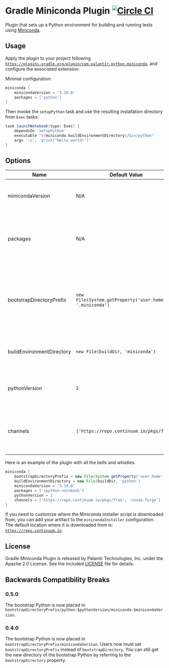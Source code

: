 Gradle Miniconda Plugin [![Circle CI](https://circleci.com/gh/palantir/gradle-miniconda-plugin.svg?style=svg)](https://circleci.com/gh/palantir/gradle-miniconda-plugin)
=======================

Plugin that sets up a Python environment for building and running tests using
[Miniconda](http://conda.pydata.org/miniconda.html).

Usage
-----

Apply the plugin to your project following
[`https://plugins.gradle.org/plugin/com.palantir.python.miniconda`](https://plugins.gradle.org/plugin/com.palantir.python.miniconda),
and configure the associated extension:

Minimal configuration:
```gradle
miniconda {
    minicondaVersion = '3.19.0'
    packages = ['python']
}
```
Then invoke the `setupPython` task and use the resulting installation directory from `Exec` tasks:

```gradle
task launchNotebook(type: Exec) {
    dependsOn 'setupPython'
    executable "${miniconda.buildEnvironmentDirectory}/bin/python"
    args '-c', 'print("Hello world!")'
}
```

Options
-------

| Name | Default Value | Description | Optional |
| ---- | ------------- | ----------- | -------- |
| minicondaVersion | N/A | The miniconda version which you want to use. See [the miniconda repo](https://repo.continuum.io/miniconda/) | false
| packages | N/A | The conda packages you want installed into your conda environment. This list must contain at least one argument. | false
| bootstrapDirectoryPrefix | `new File(System.getProperty('user.home'), '.miniconda')` | The root directory to put the root install of miniconda. This helps performance by caching the root environment by `pythonVersion` and `minicondaVersion`. | true
| buildEnvironmentDirectory | `new File(buildDir, 'miniconda')` | The directory to place your specific miniconda environment. | true
| pythonVersion | `2` | The python version you want for your miniconda. If you want Miniconda3, this value is 3. | true
| channels | `['https://repo.continuum.io/pkgs/free']` | The list of conda channels you want to use for downloading conda packages. Must not be empty. | true

Here is an example of the plugin with all the bells and whistles.
```gradle
miniconda {
    bootstrapDirectoryPrefix = new File(System.getProperty('user.home'), '.miniconda')
    buildEnvironmentDirectory = new File(buildDir, 'python')
    minicondaVersion = '3.19.0'
    packages = ['ipython-notebook']
    pythonVersion = 2
    channels = ['https://repo.continuum.io/pkgs/free', 'conda-forge']
}
```

If you need to customize where the Miniconda installer script is downloaded from, you can add your artifact to the `minicondaInstaller`
configuration. The default location where it is downloaded from is: [`https://repo.continuum.io`](https://repo.continuum.io).

License
-------

Gradle Miniconda Plugin is released by Palantir Technologies, Inc. under the Apache 2.0 License. See the included
[LICENSE](LICENSE) file for details.

Backwards Compatibility Breaks
------------------------------

### 0.5.0
The bootstrap Python is now placed in `bootstrapDirectoryPrefix/python-$pythonVersion/miniconda-$minicondaVersion`.

### 0.4.0
The bootstrap Python is now placed in `bootstrapDirectoryPrefix/minicondaVersion`. Users now must set
`bootstrapDirectoryPrefix` instead of `bootstrapDirectory`. You can still get the new directory of the bootstrap Python
by referring to the `bootstrapDirectory` property.


